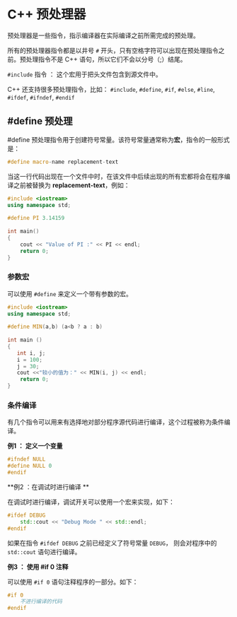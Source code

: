 # C++ 预处理器

预处理器是一些指令，指示编译器在实际编译之前所需完成的预处理。

所有的预处理器指令都是以井号 `#` 开头，只有空格字符可以出现在预处理指令之前。预处理指令不是 C++ 语句，所以它们不会以分号（;）结尾。

 `#include` 指令 ： 这个宏用于把头文件包含到源文件中。

C++ 还支持很多预处理指令，比如： `#include`, `#define`, `#if`, `#else`, `#line`, `#ifdef`, `#ifndef`, `#endif`



## #define 预处理

\#define 预处理指令用于创建符号常量。该符号常量通常称为**宏**，指令的一般形式是：

```c++
#define macro-name replacement-text
```

当这一行代码出现在一个文件中时，在该文件中后续出现的所有宏都将会在程序编译之前被替换为 **replacement-text**，例如：

```c++
#include <iostream>
using namespace std;
 
#define PI 3.14159
 
int main()
{
    cout << "Value of PI :" << PI << endl; 
    return 0;
}
```



### 参数宏

可以使用 `#define` 来定义一个带有参数的宏。

```c++
#include <iostream>
using namespace std;
 
#define MIN(a,b) (a<b ? a : b)
 
int main ()
{
   int i, j;
   i = 100;
   j = 30;
   cout <<"较小的值为：" << MIN(i, j) << endl;
    return 0;
}
```



### 条件编译

有几个指令可以用来有选择地对部分程序源代码进行编译，这个过程被称为条件编译。



**例1 ： 定义一个变量**

```c++
#ifndef NULL
#define NULL 0
#endif
```



**例2 ：在调试时进行编译 **

在调试时进行编译，调试开关可以使用一个宏来实现，如下：

```c++
#ifdef DEBUG
	std::cout << "Debug Mode " << std::endl;
#endif
```

如果在指令 `#ifdef DEBUG` 之前已经定义了符号常量 `DEBUG`， 则会对程序中的  `std::cout` 语句进行编译。



**例3 ： 使用 #if 0  注释**

可以使用 `#if 0` 语句注释程序的一部分。如下：

```c++
#if 0
	不进行编译的代码
#endif
```
